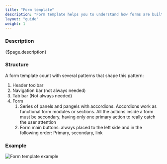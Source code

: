 ```yaml
---
title: "Form template"
description: "Form template helps you to understand how forms are built and composed using Lexicon. This template will allow you to understand how to create any form."
layout: "guide"
weight: 1
---
```


### Description

{$page.description}

### Structure
A form template count with several patterns that shape this pattern:

1. Header toolbar
2. Navigation bar (not always needed)
3. Tab bar (Not always needed)
4. Form
	1. Series of panels and pangels with accordions. Accordions work as functional form modules or sections. All the actions inside a form must be secondary, having only one primary action to really catch the user attention
	2. Form main buttons: always placed to the left side and in the following order: Primary, secondary, link

### Example

![Form template example](../../../images/FormPreview@2x.png)
